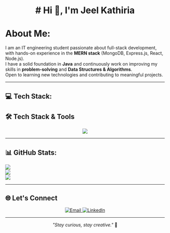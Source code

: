 <h1 align="center"># Hi 👋, I'm Jeel Kathiria</h1>

# About Me:

I am an IT engineering student passionate about full-stack development, with hands-on experience in the **MERN stack** (MongoDB, Express.js, React, Node.js).  
I have a solid foundation in **Java** and continuously work on improving my skills in **problem-solving** and **Data Structures & Algorithms**.  
Open to learning new technologies and contributing to meaningful projects.

---

## 💻 Tech Stack:

## 🛠️ Tech Stack & Tools  

<p align="center">
  <img src="https://skillicons.dev/icons?i=react,nodejs,express,sql,mongodb,python,html,css,tailwind,bootstrap,git,vscode,php" />
</p>


---

## 📊 GitHub Stats:

![](https://github-readme-stats.vercel.app/api?username=Jeelkathiria&theme=radical&show_icons=true)  
![](https://github-readme-streak-stats.herokuapp.com/?user=Jeelkathiria&theme=radical)  
![](https://github-readme-stats.vercel.app/api/top-langs/?username=Jeelkathiria&layout=compact&theme=radical)

---
## 🌐 Let's Connect

<p align="center">
  <a href="mailto:jeelkathiriya10f@gmail.com">
    <img src="https://img.shields.io/badge/Email-D14836?style=for-the-badge&logo=gmail&logoColor=white" alt="Email"/>
  </a>
  <a href="https://www.linkedin.com/in/jeel-kathiria-56786628a/">
    <img src="https://img.shields.io/badge/LinkedIn-0A66C2?style=for-the-badge&logo=linkedin&logoColor=white" alt="LinkedIn"/>
  </a>
</p>

---

<p align="center"><i>"Stay curious, stay creative."</i> 🚀</p>
